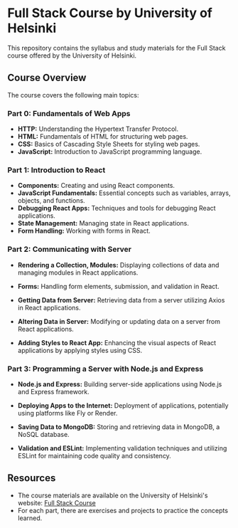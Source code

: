 # Full Stack Course by University of Helsinki

This repository contains the syllabus and study materials for the Full Stack course offered by the University of Helsinki.

## Course Overview

The course covers the following main topics:

### Part 0: Fundamentals of Web Apps

-   **HTTP:** Understanding the Hypertext Transfer Protocol.
-   **HTML:** Fundamentals of HTML for structuring web pages.
-   **CSS:** Basics of Cascading Style Sheets for styling web pages.
-   **JavaScript:** Introduction to JavaScript programming language.

### Part 1: Introduction to React

-   **Components:** Creating and using React components.
-   **JavaScript Fundamentals:** Essential concepts such as variables, arrays, objects, and functions.
-   **Debugging React Apps:** Techniques and tools for debugging React applications.
-   **State Management:** Managing state in React applications.
-   **Form Handling:** Working with forms in React.

### Part 2: Communicating with Server

-   **Rendering a Collection, Modules:** Displaying collections of data and managing modules in React applications.
-   **Forms:** Handling form elements, submission, and validation in React.

-   **Getting Data from Server:** Retrieving data from a server utilizing Axios in React applications.

-   **Altering Data in Server:** Modifying or updating data on a server from React applications.

-   **Adding Styles to React App:** Enhancing the visual aspects of React applications by applying styles using CSS.

### Part 3: Programming a Server with Node.js and Express

-   **Node.js and Express:** Building server-side applications using Node.js and Express framework.

-   **Deploying Apps to the Internet:** Deployment of applications, potentially using platforms like Fly or Render.

-   **Saving Data to MongoDB:** Storing and retrieving data in MongoDB, a NoSQL database.

-   **Validation and ESLint:** Implementing validation techniques and utilizing ESLint for maintaining code quality and consistency.

## Resources

-   The course materials are available on the University of Helsinki's website: [Full Stack Course](https://fullstackopen.com/en/)
-   For each part, there are exercises and projects to practice the concepts learned.
